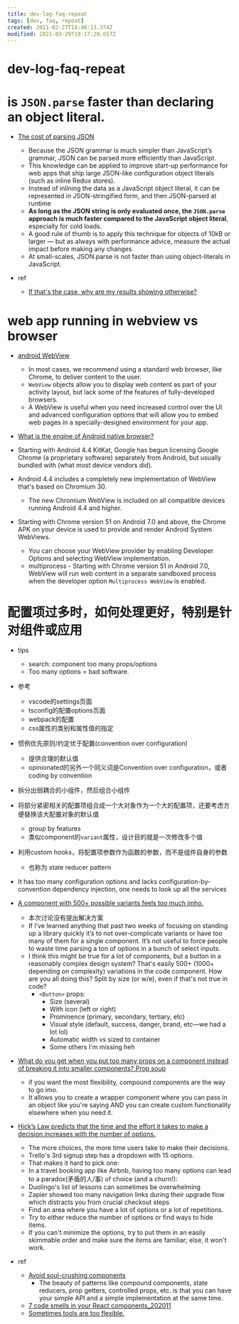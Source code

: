 ```yaml
---
title: dev-log-faq-repeat
tags: [dev, faq, repeat]
created: 2021-02-27T14:40:13.374Z
modified: 2021-03-29T19:17:20.657Z
---
```


# dev-log-faq-repeat

# is `JSON.parse` faster than declaring an object literal.

- [The cost of parsing JSON](https://v8.dev/blog/cost-of-javascript-2019#json)
  - Because the JSON grammar is much simpler than JavaScript’s grammar, JSON can be parsed more efficiently than JavaScript. 
  - This knowledge can be applied to improve start-up performance for web apps that ship large JSON-like configuration object literals (such as inline Redux stores).
  - Instead of inlining the data as a JavaScript object literal, it can be represented in JSON-stringified form, and then JSON-parsed at runtime
  - **As long as the JSON string is only evaluated once, the `JSON.parse` approach is much faster compared to the JavaScript object literal**, especially for cold loads.
  - A good rule of thumb is to apply this technique for objects of 10kB or larger — but as always with performance advice, measure the actual impact before making any changes.
  - At small-scales, JSON.parse is not faster than using object-literals in JavaScript.

- ref
  - [If that's the case, why are my results showing otherwise?](https://stackoverflow.com/questions/59149074)
# web app running in webview vs browser
- [android WebView](https://developer.android.com/reference/android/webkit/WebView)
  - In most cases, we recommend using a standard web browser, like Chrome, to deliver content to the user. 
  - `WebView` objects allow you to display web content as part of your activity layout, but lack some of the features of fully-developed browsers. 
  - A WebView is useful when you need increased control over the UI and advanced configuration options that will allow you to embed web pages in a specially-designed environment for your app.

- [What is the engine of Android native browser?](https://stackoverflow.com/questions/33998074)
- Starting with Android 4.4 KitKat, Google has begun licensing Google Chrome (a proprietary software) separately from Android, but usually bundled with (what most device vendors did). 
- Android 4.4 includes a completely new implementation of WebView that's based on Chromium 30. 
  - The new Chromium WebView is included on all compatible devices running Android 4.4 and higher.
- Starting with Chrome version 51 on Android 7.0 and above, the Chrome APK on your device is used to provide and render Android System WebViews. 
  - You can choose your WebView provider by enabling Developer Options and selecting WebView implementation.
  - multiprocess - Starting with Chrome version 51 in Android 7.0, WebView will run web content in a separate sandboxed process when the developer option `Multiprocess WebView` is enabled.
# 配置项过多时，如何处理更好，特别是针对组件或应用
- tips
  - search: component too many props/options
  - Too many options = bad software.

- 参考
  - vscode的settings页面
  - tsconfig的配置options页面
  - webpack的配置
  - css属性的类别和属性值的指定

- 惯例优先原则/约定优于配置(convention over configuration)
  - 提供合理的默认值
  - opinionated的另外一个同义词是Convention over configuration，或者coding by convention
- 拆分出弱耦合的小组件，然后组合小组件
- 将部分紧密相关的配置项组合成一个大对象作为一个大的配置项，还要考虑方便替换该大配置对象的默认值
  - group by features
  - 类似component的`variant`属性，设计目的就是一次修改多个值
- 利用custom hooks，将配置项参数作为函数的参数，而不是组件自身的参数
  - 也称为 state reducer pattern

- It has too many configuration options and lacks configuration-by-convention dependency injection, one needs to look up all the services

- [A component with 500+ possible variants feels too much imho.](https://twitter.com/apixelpusher/status/1336875440972181510)
  - 本次讨论没有提出解决方案
  - If I’ve learned anything that past two weeks of focusing on standing up a library quickly it’s to not over-complicate variants or have too many of them for a single component. It’s not useful to force people to waste time parsing a ton of options in a bunch of select inputs.
  - I think this might be true for a lot of components, but a button in a reasonably complex design system? That's easily 500+ (1000+ depending on complexity) variations in the code component. How are you all doing this? Split by size (or w/e), even if that's not true in code?
    - `<Button>` props:
      * Size (several)
      * With icon (left or right)
      * Prominence (primary, secondary, tertiary, etc)
      * Visual style (default, success, danger, brand, etc—we had a lot lol) 
      * Automatic width vs sized to container
      * Some others I'm missing heh

- [What do you get when you put too many props on a component instead of breaking it into smaller components? Prop soup](https://twitter.com/NerdCowboy/status/966027592506617856)
  - if you want the most flexibility, compound components are the way to go imo. 
  - It allows you to create a wrapper component where you can pass in an object like you're saying AND you can create custom functionality elsewhere when you need it.

- [Hick’s Law predicts that the time and the effort it takes to make a decision increases with the number of options.](https://twitter.com/InfoKaaswell/status/1261675520271548418)
  - The more choices, the more time users take to make their decisions.
  - Trello's 3rd signup step has a dropdown with 15 options.
  - That makes it hard to pick one:
  - In a travel booking app like Airbnb, having too many options can lead to a paradox(矛盾的人/事) of choice (and a churn!):
  - Duolingo's list of lessons can sometimes be overwhelming
  - Zapier showed too many navigation links during their upgrade flow which distracts you from crucial checkout steps
  - Find an area where you have a lot of options or a lot of repetitions.
  - Try to either reduce the number of options or find ways to hide items.
  - If you can't minimize the options, try to put them in an easily skimmable order and make sure the items are familiar; else, it won't work.

- ref
  - [Avoid soul-crushing components](https://epicreact.dev/soul-crushing-components/)
    - The beauty of patterns like compound components, state reducers, prop getters, controlled props, etc. is that you can have your simple API and a simple implementation at the same time.
  - [7 code smells in your React components_202011](https://dev.to/awnton/7-code-smells-in-react-components-5f66)
  - [Sometimes tools are too flexible.](https://twitter.com/sebmck/status/1142090256096743425)
